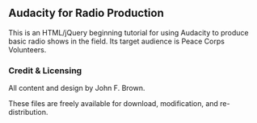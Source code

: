 ## Audacity for Radio Production

This is an HTML/jQuery beginning tutorial for using Audacity to produce basic radio shows in the field. Its target audience is Peace Corps Volunteers.

### Credit & Licensing

All content and design by John F. Brown.

These files are freely available for download, modification, and re-distribution.
